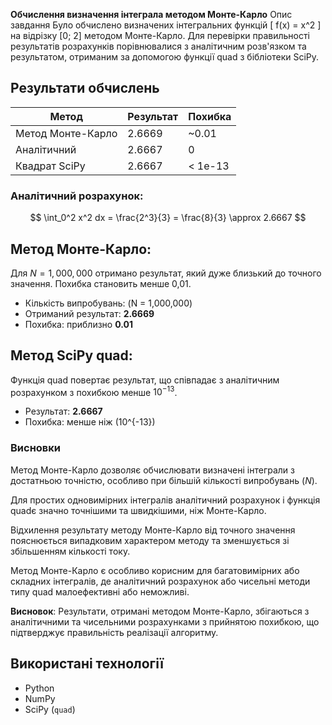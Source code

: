 **Обчислення визначення інтеграла методом Монте-Карло**
Опис завдання
Було обчислено визначених інтегральних функцій 
\[
f(x) = x^2
\] на відрізку [0; 2] методом Монте-Карло. Для перевірки правильності результатів розрахунків порівнювалися з аналітичним розв'язком та результатом, отриманим за допомогою функції quad з бібліотеки SciPy.

## Результати обчислень

| Метод              | Результат | Похибка     |
|--------------------|-----------|-------------|
| Метод Монте-Карло  | 2.6669    | ~0.01       |
| Аналітичний        | 2.6667    | 0           |
| Квадрат SciPy      | 2.6667    | < 1e-13     |

### Аналітичний розрахунок:
$$
\int_0^2 x^2 dx =  \frac{2^3}{3}  = \frac{8}{3} \approx 2.6667
$$
## Метод Монте-Карло:
Для $N = 1,000,000$ отримано результат, який дуже близький до точного значення. Похибка становить менше 0,01.
- Кількість випробувань: \(N = 1,000,000\)
- Отриманий результат: **2.6669**
- Похибка: приблизно **0.01**

## Метод SciPy quad:
Функція quad повертає результат, що співпадає з аналітичним розрахунком з похибкою менше $10^{-13}$.
- Результат: **2.6667**
- Похибка: менше ніж \(10^{-13}\)

### Висновки
Метод Монте-Карло дозволяє обчислювати визначені інтеграли з достатньою точністю, особливо при більшій кількості випробувань ($N$).

Для простих одновимірних інтегралів аналітичний розрахунок і функція quadє значно точнішими та швидкішими, ніж Монте-Карло.

Відхилення результату методу Монте-Карло від точного значення пояснюється випадковим характером методу та зменшується зі збільшенням кількості току.

Метод Монте-Карло є особливо корисним для багатовимірних або складних інтегралів, де аналітичний розрахунок або чисельні методи типу quad малоефективні або неможливі.

**Висновок**:
Результати, отримані методом Монте-Карло, збігаються з аналітичними та чисельними розрахунками з прийнятою похибкою, що підтверджує правильність реалізації алгоритму.

## Використані технології

- Python
- NumPy
- SciPy (`quad`)